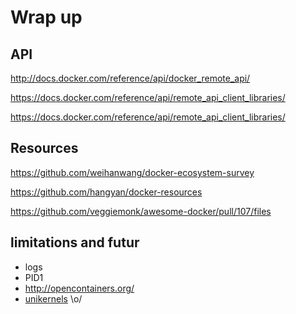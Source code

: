 # Wrap up



## API

http://docs.docker.com/reference/api/docker_remote_api/

https://docs.docker.com/reference/api/remote_api_client_libraries/

https://docs.docker.com/reference/api/remote_api_client_libraries/



## Resources

https://github.com/weihanwang/docker-ecosystem-survey

https://github.com/hangyan/docker-resources

https://github.com/veggiemonk/awesome-docker/pull/107/files



## limitations and futur

 - logs
 - PID1
 - http://opencontainers.org/
 - [unikernels](https://youtu.be/ZBcMy-_xuYk) \o/
